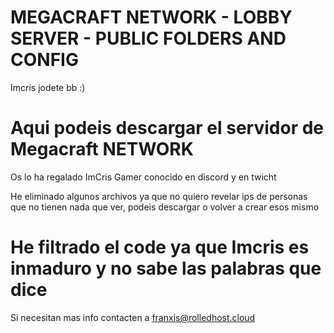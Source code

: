 # MEGACRAFT NETWORK - LOBBY SERVER - PUBLIC FOLDERS AND CONFIG
 Imcris jodete bb :)
# Aqui podeis descargar el servidor de Megacraft NETWORK
Os lo ha regalado ImCris Gamer conocido en discord y en twicht

He eliminado algunos archivos ya que no quiero revelar ips de personas que no tienen nada que ver, podeis descargar o volver a crear esos mismo

# He filtrado el code ya que Imcris es inmaduro y no sabe las palabras que dice
Si necesitan mas info contacten a franxis@rolledhost.cloud

